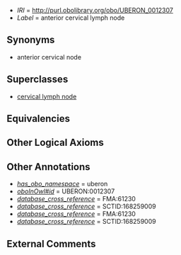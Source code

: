  * *IRI* = http://purl.obolibrary.org/obo/UBERON_0012307
 * *Label* = anterior cervical lymph node

## Synonyms

 * anterior cervical node

## Superclasses

 * [cervical lymph node](../../UBERON/29/UBERON_0002429.md)

## Equivalencies


## Other Logical Axioms


## Other Annotations

 * *[has_obo_namespace](../../ce/oboInOwl#hasOBONamespace.md)* = uberon
 * *[oboInOwl#id](../../id/oboInOwl#id.md)* = UBERON:0012307
 * *[database_cross_reference](../../ef/oboInOwl#hasDbXref.md)* = FMA:61230
 * *[database_cross_reference](../../ef/oboInOwl#hasDbXref.md)* = SCTID:168259009
 * *[database_cross_reference](../../ef/oboInOwl#hasDbXref.md)* = FMA:61230
 * *[database_cross_reference](../../ef/oboInOwl#hasDbXref.md)* = SCTID:168259009

## External Comments


